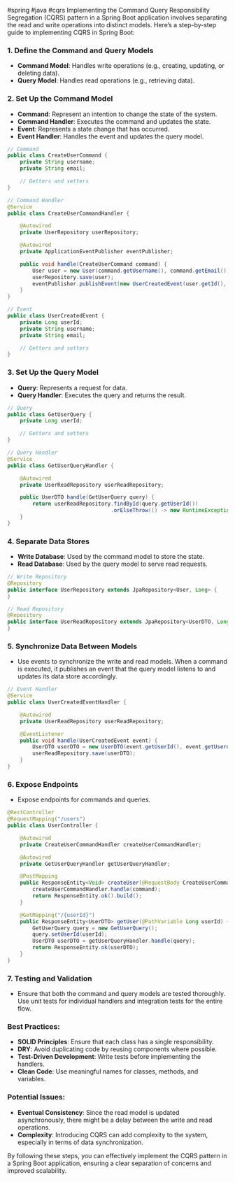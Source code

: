 #spring #java #cqrs
Implementing the Command Query Responsibility Segregation (CQRS) pattern in a Spring Boot application involves separating the read and write operations into distinct models. Here’s a step-by-step guide to implementing CQRS in Spring Boot:

### 1. **Define the Command and Query Models**
   - **Command Model**: Handles write operations (e.g., creating, updating, or deleting data).
   - **Query Model**: Handles read operations (e.g., retrieving data).

### 2. **Set Up the Command Model**
   - **Command**: Represent an intention to change the state of the system.
   - **Command Handler**: Executes the command and updates the state.
   - **Event**: Represents a state change that has occurred.
   - **Event Handler**: Handles the event and updates the query model.

```java
// Command
public class CreateUserCommand {
    private String username;
    private String email;

    // Getters and setters
}

// Command Handler
@Service
public class CreateUserCommandHandler {

    @Autowired
    private UserRepository userRepository;

    @Autowired
    private ApplicationEventPublisher eventPublisher;

    public void handle(CreateUserCommand command) {
        User user = new User(command.getUsername(), command.getEmail());
        userRepository.save(user);
        eventPublisher.publishEvent(new UserCreatedEvent(user.getId(), user.getUsername(), user.getEmail()));
    }
}

// Event
public class UserCreatedEvent {
    private Long userId;
    private String username;
    private String email;

    // Getters and setters
}
```

### 3. **Set Up the Query Model**
   - **Query**: Represents a request for data.
   - **Query Handler**: Executes the query and returns the result.

```java
// Query
public class GetUserQuery {
    private Long userId;

    // Getters and setters
}

// Query Handler
@Service
public class GetUserQueryHandler {

    @Autowired
    private UserReadRepository userReadRepository;

    public UserDTO handle(GetUserQuery query) {
        return userReadRepository.findById(query.getUserId())
                                 .orElseThrow(() -> new RuntimeException("User not found"));
    }
}
```

### 4. **Separate Data Stores**
   - **Write Database**: Used by the command model to store the state.
   - **Read Database**: Used by the query model to serve read requests.

```java
// Write Repository
@Repository
public interface UserRepository extends JpaRepository<User, Long> {
}

// Read Repository
@Repository
public interface UserReadRepository extends JpaRepository<UserDTO, Long> {
}
```

### 5. **Synchronize Data Between Models**
   - Use events to synchronize the write and read models. When a command is executed, it publishes an event that the query model listens to and updates its data store accordingly.

```java
// Event Handler
@Service
public class UserCreatedEventHandler {

    @Autowired
    private UserReadRepository userReadRepository;

    @EventListener
    public void handle(UserCreatedEvent event) {
        UserDTO userDTO = new UserDTO(event.getUserId(), event.getUsername(), event.getEmail());
        userReadRepository.save(userDTO);
    }
}
```

### 6. **Expose Endpoints**
   - Expose endpoints for commands and queries.

```java
@RestController
@RequestMapping("/users")
public class UserController {

    @Autowired
    private CreateUserCommandHandler createUserCommandHandler;

    @Autowired
    private GetUserQueryHandler getUserQueryHandler;

    @PostMapping
    public ResponseEntity<Void> createUser(@RequestBody CreateUserCommand command) {
        createUserCommandHandler.handle(command);
        return ResponseEntity.ok().build();
    }

    @GetMapping("/{userId}")
    public ResponseEntity<UserDTO> getUser(@PathVariable Long userId) {
        GetUserQuery query = new GetUserQuery();
        query.setUserId(userId);
        UserDTO userDTO = getUserQueryHandler.handle(query);
        return ResponseEntity.ok(userDTO);
    }
}
```

### 7. **Testing and Validation**
   - Ensure that both the command and query models are tested thoroughly. Use unit tests for individual handlers and integration tests for the entire flow.

### Best Practices:
- **SOLID Principles**: Ensure that each class has a single responsibility.
- **DRY**: Avoid duplicating code by reusing components where possible.
- **Test-Driven Development**: Write tests before implementing the handlers.
- **Clean Code**: Use meaningful names for classes, methods, and variables.

### Potential Issues:
- **Eventual Consistency**: Since the read model is updated asynchronously, there might be a delay between the write and read operations.
- **Complexity**: Introducing CQRS can add complexity to the system, especially in terms of data synchronization.

By following these steps, you can effectively implement the CQRS pattern in a Spring Boot application, ensuring a clear separation of concerns and improved scalability.